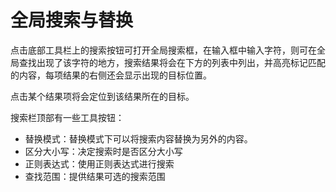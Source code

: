 # 全局搜索与替换

点击底部工具栏上的搜索按钮可打开全局搜索框，在输入框中输入字符，则可在全局查找出现了该字符的地方，搜索结果将会在下方的列表中列出，并高亮标记匹配的内容，每项结果的右侧还会显示出现的目标位置。

点击某个结果项将会定位到该结果所在的目标。

搜索栏顶部有一些工具按钮：
+ 替换模式：替换模式下可以将搜索内容替换为另外的内容。
+ 区分大小写：决定搜索时是否区分大小写
+ 正则表达式：使用正则表达式进行搜索
+ 查找范围：提供结果可选的搜索范围

